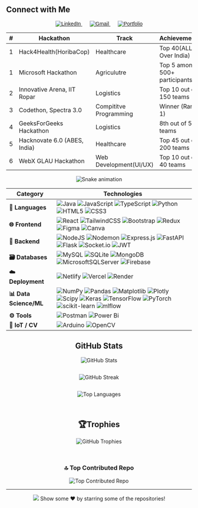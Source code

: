 ## Connect with Me

<p align="center" style="font-family: Arial, sans-serif;">
  <a href="https://linkedin.com/in/sahil--chaudhary" target="_blank" rel="noopener noreferrer" style="margin: 0 10px;">
    <img src="https://img.shields.io/badge/LinkedIn-%230077B5.svg?style=for-the-badge&logo=linkedin&logoColor=white" alt="LinkedIn" />
  </a>
  <a href="mailto:sahil.chaudhary7721@gmail.com" style="margin: 0 10px;">
    <img src="https://img.shields.io/badge/Gmail-D14836?style=for-the-badge&logo=gmail&logoColor=white" alt="Gmail" />
  </a>
  <a href="https://port-folio-flax-six.vercel.app/" target="_blank" rel="noopener noreferrer" style="margin: 0 10px;">
    <img src="https://img.shields.io/badge/Portfolio-000000?style=for-the-badge&logo=About.me&logoColor=white" alt="Portfolio" />
  </a>
</p>


<table align="center">
  <thead>
    <tr>
      <th>#</th>
      <th>Hackathon</th>
      <th>Track</th>
      <th>Achievement</th>
    </tr>
  </thead>
  <tbody>
    <tr>
      <td>1</td>
      <td>Hack4Health(HoribaCop)</td>
      <td>Healthcare</td>
      <td>Top 40(ALL Over India)</td>
    </tr>
    <tr>
      <td>1</td>
      <td>Microsoft Hackathon</td>
      <td>Agriculutre</td>
      <td>Top 5 among 500+ participants</td>
    </tr>
    <tr>
      <td>2</td>
      <td>Innovative Arena, IIT Ropar</td>
      <td>Logistics</td>
      <td>Top 10 out of 150 teams</td>
    </tr>
    <tr>
      <td>3</td>
      <td>Codethon, Spectra 3.0</td>
      <td>Compititve Programming</td>
      <td>Winner (Rank 1)</td>
    </tr>
    <tr>
      <td>4</td>
      <td>GeeksForGeeks Hackathon</td>
      <td>Logistics</td>
      <td>8th out of 50 teams</td>
    </tr>
    <tr>
      <td>5</td>
      <td>Hacknovate 6.0 (ABES, India)</td>
      <td>Healthcare</td>
      <td>Top 45 out of 200 teams</td>
    </tr>
    <tr>
      <td>6</td>
      <td>WebX GLAU Hackathon</td>
      <td>Web Development(UI/UX)</td>
      <td>Top 10 out of 40 teams</td>
    </tr>
  </tbody>
</table>


<div align="center">
  <img src="https://profile-readme-generator.com/assets/snake.svg" alt="Snake animation" />
</div>


| **Category**               | **Technologies** |
|---------------------------|------------------|
| **🚀 Languages**          | ![Java](https://img.shields.io/badge/java-%23ED8B00.svg?style=for-the-badge&logo=openjdk&logoColor=white) ![JavaScript](https://img.shields.io/badge/javascript-%23323330.svg?style=for-the-badge&logo=javascript&logoColor=%23F7DF1E) ![TypeScript](https://img.shields.io/badge/typescript-%23007ACC.svg?style=for-the-badge&logo=typescript&logoColor=white) ![Python](https://img.shields.io/badge/python-3670A0?style=for-the-badge&logo=python&logoColor=ffdd54) ![HTML5](https://img.shields.io/badge/html5-%23E34F26.svg?style=for-the-badge&logo=html5&logoColor=white) ![CSS3](https://img.shields.io/badge/css3-%231572B6.svg?style=for-the-badge&logo=css3&logoColor=white) |
| **🌐 Frontend**           | ![React](https://img.shields.io/badge/react-%2361DAFB.svg?style=for-the-badge&logo=react&logoColor=black) ![TailwindCSS](https://img.shields.io/badge/tailwindcss-%2338B2AC.svg?style=for-the-badge&logo=tailwind-css&logoColor=white) ![Bootstrap](https://img.shields.io/badge/bootstrap-%238511FA.svg?style=for-the-badge&logo=bootstrap&logoColor=white) ![Redux](https://img.shields.io/badge/redux-%23593d88.svg?style=for-the-badge&logo=redux&logoColor=white) ![Figma](https://img.shields.io/badge/figma-%23F24E1E.svg?style=for-the-badge&logo=figma&logoColor=white) ![Canva](https://img.shields.io/badge/Canva-%2300C4CC.svg?style=for-the-badge&logo=Canva&logoColor=white) |
| **🔧 Backend**            | ![NodeJS](https://img.shields.io/badge/node.js-6DA55F?style=for-the-badge&logo=node.js&logoColor=white) ![Nodemon](https://img.shields.io/badge/NODEMON-%23323330.svg?style=for-the-badge&logo=nodemon&logoColor=%BBDEAD) ![Express.js](https://img.shields.io/badge/express.js-%23404d59.svg?style=for-the-badge&logo=express&logoColor=%2361DAFB) ![FastAPI](https://img.shields.io/badge/FastAPI-005571?style=for-the-badge&logo=fastapi) ![Flask](https://img.shields.io/badge/flask-%23000.svg?style=for-the-badge&logo=flask&logoColor=white) ![Socket.io](https://img.shields.io/badge/Socket.io-black?style=for-the-badge&logo=socket.io&badgeColor=010101) ![JWT](https://img.shields.io/badge/JWT-black?style=for-the-badge&logo=JSON%20web%20tokens) |
| **🗃️ Databases**         | ![MySQL](https://img.shields.io/badge/mysql-4479A1.svg?style=for-the-badge&logo=mysql&logoColor=white) ![SQLite](https://img.shields.io/badge/sqlite-%2307405e.svg?style=for-the-badge&logo=sqlite&logoColor=white) ![MongoDB](https://img.shields.io/badge/MongoDB-%234ea94b.svg?style=for-the-badge&logo=mongodb&logoColor=white) ![MicrosoftSQLServer](https://img.shields.io/badge/Microsoft%20SQL%20Server-CC2927?style=for-the-badge&logo=microsoft%20sql%20server&logoColor=white) ![Firebase](https://img.shields.io/badge/firebase-%23039BE5.svg?style=for-the-badge&logo=firebase) |
| **☁️ Deployment**         | ![Netlify](https://img.shields.io/badge/netlify-%23000000.svg?style=for-the-badge&logo=netlify&logoColor=#00C7B7) ![Vercel](https://img.shields.io/badge/vercel-%23000000.svg?style=for-the-badge&logo=vercel&logoColor=white) ![Render](https://img.shields.io/badge/Render-%46E3B7.svg?style=for-the-badge&logo=render&logoColor=white) |
| **📊 Data Science/ML**   | ![NumPy](https://img.shields.io/badge/numpy-%23013243.svg?style=for-the-badge&logo=numpy&logoColor=white) ![Pandas](https://img.shields.io/badge/pandas-%23150458.svg?style=for-the-badge&logo=pandas&logoColor=white) ![Matplotlib](https://img.shields.io/badge/Matplotlib-%23ffffff.svg?style=for-the-badge&logo=Matplotlib&logoColor=black) ![Plotly](https://img.shields.io/badge/Plotly-%233F4F75.svg?style=for-the-badge&logo=plotly&logoColor=white) ![Scipy](https://img.shields.io/badge/SciPy-%230C55A5.svg?style=for-the-badge&logo=scipy&logoColor=%white) ![Keras](https://img.shields.io/badge/Keras-%23D00000.svg?style=for-the-badge&logo=Keras&logoColor=white) ![TensorFlow](https://img.shields.io/badge/TensorFlow-%23FF6F00.svg?style=for-the-badge&logo=TensorFlow&logoColor=white) ![PyTorch](https://img.shields.io/badge/PyTorch-%23EE4C2C.svg?style=for-the-badge&logo=PyTorch&logoColor=white) ![scikit-learn](https://img.shields.io/badge/scikit--learn-%23F7931E.svg?style=for-the-badge&logo=scikit-learn&logoColor=white) ![mlflow](https://img.shields.io/badge/mlflow-%23d9ead3.svg?style=for-the-badge&logo=numpy&logoColor=blue) |
| **⚙️ Tools**              | ![Postman](https://img.shields.io/badge/Postman-FF6C37?style=for-the-badge&logo=postman&logoColor=white) ![Power Bi](https://img.shields.io/badge/power_bi-F2C811?style=for-the-badge&logo=powerbi&logoColor=black) |
| **🔌 IoT / CV**           | ![Arduino](https://img.shields.io/badge/-Arduino-00979D?style=for-the-badge&logo=Arduino&logoColor=white) ![OpenCV](https://img.shields.io/badge/opencv-%23white.svg?style=for-the-badge&logo=opencv&logoColor=white) |


<h2 align="center">GitHub Stats</h2>

<div align="center">

  <img src="https://github-readme-stats.vercel.app/api?username=Sahil073&theme=dark&hide_border=false&include_all_commits=true&count_private=false" alt="GitHub Stats" style="margin-bottom: 15px;" /><br />

  <img src="https://nirzak-streak-stats.vercel.app/?user=Sahil073&theme=dark&hide_border=false" alt="GitHub Streak" style="margin-bottom: 15px;" /><br />

  <img src="https://github-readme-stats.vercel.app/api/top-langs/?username=Sahil073&theme=dark&hide_border=false&include_all_commits=true&count_private=false&layout=compact" alt="Top Languages" style="margin-bottom: 30px;" /><br />

  <h2>🏆Trophies</h2>
  <img src="https://github-profile-trophy.vercel.app/?username=Sahil073&theme=shades-of-purple&no-frame=false&no-bg=true&margin-w=4" alt="GitHub Trophies" style="margin-bottom: 30px;" /><br />

<div align="center">


  <h3>🔝 Top Contributed Repo</h3>
  <img src="https://github-contributor-stats.vercel.app/api?username=Sahil073&limit=5&theme=dark&combine_all_yearly_contributions=true" alt="Top Contributed Repo" />

</div>

---
[![](https://visitcount.itsvg.in/api?id=Sahil073&icon=2&color=1)](https://visitcount.itsvg.in)
                                                                            Show some  ❤️  by starring some of the repositories!

<!-- Proudly created with GPRM ( https://gprm.itsvg.in ) -->
